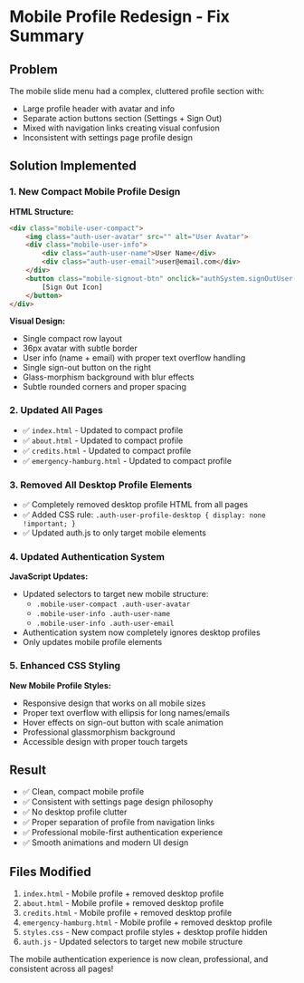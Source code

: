 # Mobile Profile Redesign - Fix Summary

## Problem
The mobile slide menu had a complex, cluttered profile section with:
- Large profile header with avatar and info
- Separate action buttons section (Settings + Sign Out)
- Mixed with navigation links creating visual confusion
- Inconsistent with settings page profile design

## Solution Implemented

### 1. New Compact Mobile Profile Design
**HTML Structure:**
```html
<div class="mobile-user-compact">
    <img class="auth-user-avatar" src="" alt="User Avatar">
    <div class="mobile-user-info">
        <div class="auth-user-name">User Name</div>
        <div class="auth-user-email">user@email.com</div>
    </div>
    <button class="mobile-signout-btn" onclick="authSystem.signOutUser()" title="Sign Out">
        [Sign Out Icon]
    </button>
</div>
```

**Visual Design:**
- Single compact row layout
- 36px avatar with subtle border
- User info (name + email) with proper text overflow handling  
- Single sign-out button on the right
- Glass-morphism background with blur effects
- Subtle rounded corners and proper spacing

### 2. Updated All Pages
- ✅ `index.html` - Updated to compact profile
- ✅ `about.html` - Updated to compact profile  
- ✅ `credits.html` - Updated to compact profile
- ✅ `emergency-hamburg.html` - Updated to compact profile

### 3. Removed All Desktop Profile Elements
- ✅ Completely removed desktop profile HTML from all pages
- ✅ Added CSS rule: `.auth-user-profile-desktop { display: none !important; }`
- ✅ Updated auth.js to only target mobile elements

### 4. Updated Authentication System
**JavaScript Updates:**
- Updated selectors to target new mobile structure:
  - `.mobile-user-compact .auth-user-avatar`
  - `.mobile-user-info .auth-user-name`  
  - `.mobile-user-info .auth-user-email`
- Authentication system now completely ignores desktop profiles
- Only updates mobile profile elements

### 5. Enhanced CSS Styling
**New Mobile Profile Styles:**
- Responsive design that works on all mobile sizes
- Proper text overflow with ellipsis for long names/emails
- Hover effects on sign-out button with scale animation
- Professional glassmorphism background
- Accessible design with proper touch targets

## Result
- ✅ Clean, compact mobile profile 
- ✅ Consistent with settings page design philosophy
- ✅ No desktop profile clutter
- ✅ Proper separation of profile from navigation links
- ✅ Professional mobile-first authentication experience
- ✅ Smooth animations and modern UI design

## Files Modified
1. `index.html` - Mobile profile + removed desktop profile
2. `about.html` - Mobile profile + removed desktop profile
3. `credits.html` - Mobile profile + removed desktop profile  
4. `emergency-hamburg.html` - Mobile profile + removed desktop profile
5. `styles.css` - New compact profile styles + desktop profile hidden
6. `auth.js` - Updated selectors to target new mobile structure

The mobile authentication experience is now clean, professional, and consistent across all pages!